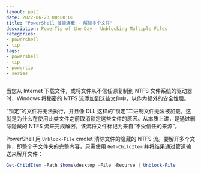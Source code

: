 ```yaml
---
layout: post
date: 2022-06-23 00:00:00
title: "PowerShell 技能连载 - 解锁多个文件"
description: PowerTip of the Day - Unblocking Multiple Files
categories:
- powershell
- tip
tags:
- powershell
- tip
- powertip
- series
---
```

当您从 Internet 下载文件，或将文件从不信任源复制到 NTFS 文件系统的驱动器时，Windows 将秘密的 NTFS 流添加到这些文件中，以作为额外的安全性层。

“锁定”的文件将无法执行，并且像 DLL 这样的“锁定”二进制文件无法被加载。这就是为什么在使用此类文件之前取消锁定这些文件的原因。从本质上讲，是通过删除隐藏的 NTFS 流来完成解密，该流将文件标记为来自“不受信任的来源”。

PowerShell 用 `Unblock-File` cmdlet 清除文件的隐藏的 NTFS 流。要解开多个文件，即整个子文件夹的完整内容，只需使用 `Get-ChildItem` 并将结果通过管道输送来解开文件：

```powershell
Get-ChildItem -Path $home\desktop -File -Recurse | Unblock-File
```

<!--本文国际来源：[Unblocking Multiple Files](https://community.idera.com/database-tools/powershell/powertips/b/tips/posts/unblocking-multiple-files)-->

